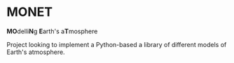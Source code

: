# MONET
**MO**delli**N**g **E**arth's a**T**mosphere

Project looking to implement a Python-based a library of different models of Earth's atmosphere.
